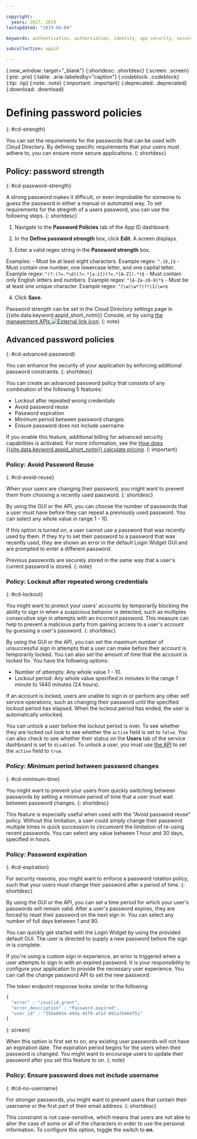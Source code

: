 ```yaml
---

copyright:
  years: 2017, 2019
lastupdated: "2019-04-04"

keywords: authentication, authorization, identity, app security, secure, directory, registry, passwords, languages, lockout

subcollection: appid

---
```


{:new_window: target="_blank"}
{:shortdesc: .shortdesc}
{:screen: .screen}
{:pre: .pre}
{:table: .aria-labeledby="caption"}
{:codeblock: .codeblock}
{:tip: .tip}
{:note: .note}
{:important: .important}
{:deprecated: .deprecated}
{:download: .download}

# Defining password policies
{: #cd-strength}

You can set the requirements for the passwords that can be used with Cloud Directory. By defining specific requirements that your users must adhere to, you can ensure more secure applicaitons.
{: shortdesc}

## Policy: password strength
{: #cd-password-strength}

A strong password makes it difficult, or even improbable for someone to guess the password in either a manual or automated way. To set requirements for the stregnth of a users password, you can use the following steps.
{: shortdesc}

1. Navigate to the **Password Policies** tab of the App ID dashboard.

2. In the **Define password strength** box, click **Edit**. A screen displays.

3. Enter a valid regex string in the **Password strength** box.

  Examples:
    - Must be at least eight characters. Example regex: `^.{8,}$`
    - Must contain one number, one lowercase letter, and one capital letter. Example regex: `^(?:(?=.*\d)(?=.*[a-z])(?=.*[A-Z]).*)$`
    - Must contain only English letters and numbers. Example regex: `^[A-Za-z0-9]*$`
    - Must be at least one unique character. Example regex: `^(\w)\w*?(?!\1)\w+$`

4. Click **Save**.

Password strength can be set in the Cloud Directory settings page in {{site.data.keyword.appid_short_notm}} Console, or by using <a href="https://us-south.appid.cloud.ibm.com/swagger-ui/#/Config/set_cloud_directory_password_regex" target="_blank">the management APIs <img src="../../icons/launch-glyph.svg" alt="External link icon"></a>.
{: note}


## Advanced password policies
{: #cd-advanced-password}


You can enhance the security of your application by enforcing additional password constraints.
{: shortdesc}


You can create an advanced password policy that consists of any combination of the following 5 features:

 - Lockout after repeated wrong credentials
 - Avoid password reuse
 - Password expiration
 - Minimum period between password changes
 - Ensure password does not include username


 If you enable this feature, additional billing for advanced security capabilities is activated. For more information, see the [How does {{site.data.keyword.appid_short_notm}} calculate pricing](/docs/services/appid?topic=appid-faq#faq-pricing).
 {: important}


### Policy: Avoid Password Reuse
{: #cd-avoid-reuse}

When your users are changing their password, you might want to prevent them from choosing a recently used password.
{: shortdesc}

By using the GUI or the API, you can choose the number of passwords that a user must have before they can repeat a previously used password. You can select any whole value in range 1 - 10.

If this option is turned on, a user cannot use a password that was recently used by them. If they try to set their password to a password that was recently used, they are shown an error in the default Login Widget GUI and are prompted to enter a different password.

Previous passwords are securely stored in the same way that a user's current password is stored.
{: note}


### Policy: Lockout after repeated wrong credentials
{: #cd-lockout}

You might want to protect your users' accounts by temporarily blocking the ability to sign in when a suspicious behavior is detected, such as multiples consecutive sign in attempts with an incorrect password. This measure can help to prevent a malicious party from gaining access to a user's account by guessing a user's password.
{: shortdesc}

By using the GUI or the API, you can set the maximum number of unsuccessful sign in attempts that a user can make before their account is temporarily locked. You can also set the amount of time that the account is locked for. You have the following options:

* Number of attempts: Any whole value 1 - 10.
* Lockout period: Any whole value specified in minutes in the range 1 minute to 1440 minutes (24 hours).

If an account is locked, users are unable to sign in or perform any other self service operations, such as changing their password until the specified lockout period has elapsed. When the lockout period has ended, the user is automatically unlocked.

You can unlock a user before the lockout period is over. To see whether they are locked out look to see whether the `active` field is set to `false`. You can also check to see whether their status on the **Users** tab of the service dashboard is set to `disabled`. To unlock a user, you must use [the API](https://us-south.appid.cloud.ibm.com/swagger-ui/#/Cloud_Directory_Users/updateCloudDirectoryUser) to set the `active` field to `true`.


### Policy: Minimum period between password changes
{: #cd-minimum-time}

You might want to prevent your users from quickly switching between passwords by setting a minimum period of time that a user must wait between password changes.
{: shortdesc}

This feature is especially useful when used with the "Avoid password reuse" policy. Without this limitation, a user could simply change their password multiple times in quick succession to circumvent the limitation of re-using recent passwords. You can select any value between 1 hour and 30 days, specified in hours.


### Policy: Password expiration
{: #cd-expiration}

For security reasons, you might want to enforce a password rotation policy, such that your users must change their password after a period of time.
{: shortdesc}

By using the GUI or the API, you can set a time period for which your user's passwords will remain valid. After a user's password expires, they are forced to reset their password on the next sign in. You can select any number of full days between 1 and 90.

You can quickly get started with the Login Widget by using the provided default GUI. The user is directed to supply a new password before the sign in is complete.

If you're using a custom sign in experience, an error is triggered when a user attempts to sign in with an expired password. It is your responsibility to configure your application to provide the necessary user experience. You can call the change password API to set the new password.

The token endpoint response looks similar to the following:

```javascript
{
  "error" : "invalid_grant",
  "error_description" : "Password expired",
  "user_id" : "356e065e-49da-45f6-afa3-091a7b464f51"
}
```
{: screen}

When this option is first set to on, any existing user passwords will not have an expiration date. The expiration period begins for the users when their password is changed. You might want to encourage users to update their password after you set this feature to on.
{: note}


### Policy: Ensure password does not include username
{: #cd-no-username}

For stronger passwords, you might want to prevent users that contain their username or the first part of their email address.
{: shortdesc}

This constraint is not case-sensitive, which means that users are not able to alter the case of some or all of the characters in order to use the personal information. To configure this option, toggle the switch to **on**.

